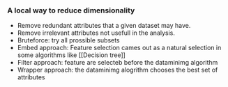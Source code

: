### A local way to reduce dimensionality

- Remove redundant attributes that a given dataset may have.
- Remove irrelevant attributes not usefull in the analysis.
- Bruteforce: try all prossible subsets 
- Embed approach: Feature selection cames out as a natural selection in some algorithms like [[Decision tree]]
- Filter approach: feature are selecteb before the dataminimg algorithm 
- Wrapper approach: the dataminimg alogrithm chooses the best set of attributes